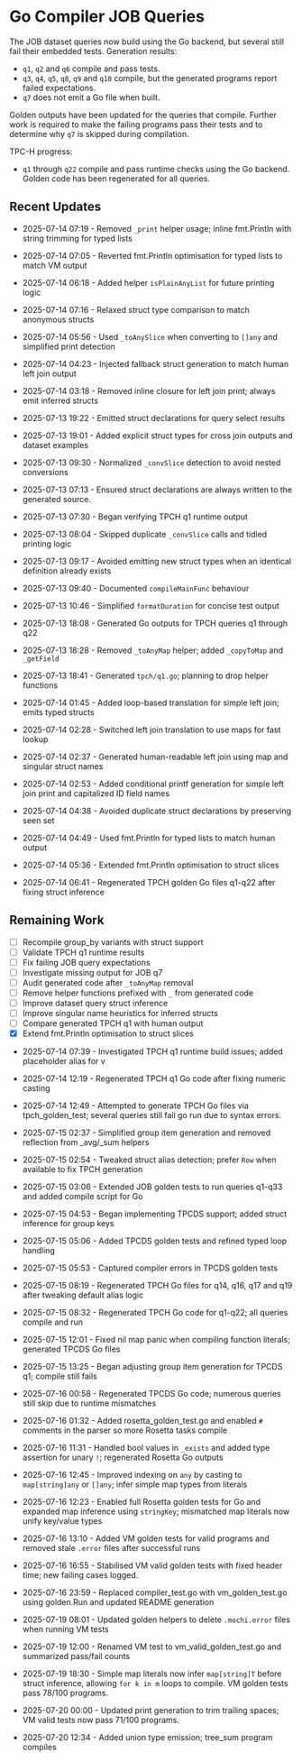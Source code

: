 # Go Compiler JOB Queries

The JOB dataset queries now build using the Go backend, but several
still fail their embedded tests. Generation results:

- `q1`, `q2` and `q6` compile and pass tests.
- `q3`, `q4`, `q5`, `q8`, `q9` and `q10` compile, but the generated
  programs report failed expectations.
- `q7` does not emit a Go file when built.

Golden outputs have been updated for the queries that compile. Further
work is required to make the failing programs pass their tests and to
determine why `q7` is skipped during compilation.

TPC-H progress:

- `q1` through `q22` compile and pass runtime checks using the Go backend.
  Golden code has been regenerated for all queries.

## Recent Updates
- 2025-07-14 07:19 - Removed `_print` helper usage; inline fmt.Println with string trimming for typed lists
- 2025-07-14 07:05 - Reverted fmt.Println optimisation for typed lists to match VM output
- 2025-07-14 06:18 - Added helper `isPlainAnyList` for future printing logic
- 2025-07-14 07:16 - Relaxed struct type comparison to match anonymous structs
- 2025-07-14 05:56 - Used `_toAnySlice` when converting to `[]any` and simplified print detection
- 2025-07-14 04:23 - Injected fallback struct generation to match human left join output
- 2025-07-14 03:18 - Removed inline closure for left join print; always emit inferred structs
- 2025-07-13 19:22 - Emitted struct declarations for query select results
- 2025-07-13 19:01 - Added explicit struct types for cross join outputs and dataset examples

- 2025-07-13 09:30 - Normalized `_convSlice` detection to avoid nested conversions

- 2025-07-13 07:13 - Ensured struct declarations are always written to the
  generated source.
- 2025-07-13 07:30 - Began verifying TPCH q1 runtime output
- 2025-07-13 08:04 - Skipped duplicate `_convSlice` calls and tidied printing
  logic
- 2025-07-13 09:17 - Avoided emitting new struct types when an identical
  definition already exists
- 2025-07-13 09:40 - Documented `compileMainFunc` behaviour
- 2025-07-13 10:46 - Simplified `formatDuration` for concise test output
- 2025-07-13 18:08 - Generated Go outputs for TPCH queries q1 through q22
- 2025-07-13 18:28 - Removed `_toAnyMap` helper; added `_copyToMap` and `_getField`
- 2025-07-13 18:41 - Generated `tpch/q1.go`; planning to drop helper functions
- 2025-07-14 01:45 - Added loop-based translation for simple left join; emits typed structs
- 2025-07-14 02:28 - Switched left join translation to use maps for fast lookup
- 2025-07-14 02:37 - Generated human-readable left join using map and singular struct names
- 2025-07-14 02:53 - Added conditional printf generation for simple left join print and capitalized ID field names
- 2025-07-14 04:38 - Avoided duplicate struct declarations by preserving seen set
- 2025-07-14 04:49 - Used fmt.Println for typed lists to match human output
- 2025-07-14 05:36 - Extended fmt.Println optimisation to struct slices
- 2025-07-14 06:41 - Regenerated TPCH golden Go files q1-q22 after fixing struct inference

## Remaining Work
* [ ] Recompile group_by variants with struct support
* [ ] Validate TPCH q1 runtime results
* [ ] Fix failing JOB query expectations
* [ ] Investigate missing output for JOB q7
* [ ] Audit generated code after `_toAnyMap` removal
* [ ] Remove helper functions prefixed with `_` from generated code
* [ ] Improve dataset query struct inference
* [ ] Improve singular name heuristics for inferred structs
* [ ] Compare generated TPCH q1 with human output
* [x] Extend fmt.Println optimisation to struct slices

- 2025-07-14 07:39 - Investigated TPCH q1 runtime build issues; added placeholder alias for v
- 2025-07-14 12:19 - Regenerated TPCH q1 Go code after fixing numeric casting

- 2025-07-14 12:49 - Attempted to generate TPCH Go files via tpch_golden_test; several queries still fail go run due to syntax errors.
- 2025-07-15 02:37 - Simplified group item generation and removed reflection from _avg/_sum helpers
- 2025-07-15 02:54 - Tweaked struct alias detection; prefer `Row` when available to fix TPCH generation
- 2025-07-15 03:06 - Extended JOB golden tests to run queries q1-q33 and added compile script for Go
- 2025-07-15 04:53 - Began implementing TPCDS support; added struct inference for group keys
- 2025-07-15 05:06 - Added TPCDS golden tests and refined typed loop handling

- 2025-07-15 05:53 - Captured compiler errors in TPCDS golden tests
- 2025-07-15 08:19 - Regenerated TPCH Go files for q14, q16, q17 and q19 after tweaking default alias logic
- 2025-07-15 08:32 - Regenerated TPCH Go code for q1-q22; all queries compile and run
- 2025-07-15 12:01 - Fixed nil map panic when compiling function literals; generated TPCDS Go files
- 2025-07-15 13:25 - Began adjusting group item generation for TPCDS q1; compile still fails

- 2025-07-16 00:58 - Regenerated TPCDS Go code; numerous queries still skip due to runtime mismatches
- 2025-07-16 01:32 - Added rosetta_golden_test.go and enabled `#` comments in the parser so more Rosetta tasks compile
- 2025-07-16 11:31 - Handled bool values in `_exists` and added type assertion for unary `!`; regenerated Rosetta Go outputs
- 2025-07-16 12:45 - Improved indexing on `any` by casting to `map[string]any` or `[]any`; infer simple map types from literals
- 2025-07-16 12:23 - Enabled full Rosetta golden tests for Go and expanded map
  inference using `stringKey`; mismatched map literals now unify key/value types
- 2025-07-16 13:10 - Added VM golden tests for valid programs and removed stale `.error` files after successful runs
- 2025-07-16 16:55 - Stabilised VM valid golden tests with fixed header time; new failing cases logged.
- 2025-07-16 23:59 - Replaced compiler_test.go with vm_golden_test.go using golden.Run and updated README generation
- 2025-07-19 08:01 - Updated golden helpers to delete `.mochi.error` files when running VM tests
- 2025-07-19 12:00 - Renamed VM test to vm_valid_golden_test.go and summarized pass/fail counts
- 2025-07-19 18:30 - Simple map literals now infer `map[string]T` before struct
  inference, allowing `for k in m` loops to compile. VM golden tests pass 78/100
  programs.

- 2025-07-20 00:00 - Updated print generation to trim trailing spaces; VM valid tests now pass 71/100 programs.
- 2025-07-20 12:34 - Added union type emission; tree_sum program compiles
